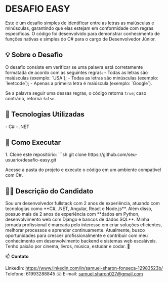 <h1><strong>DESAFIO EASY</strong></h1>

Este é um desafio simples de identificar entre as letras as maiúsculas e minúsculas, garantindo que elas estejam em conformidade com regras específicas. O código foi desenvolvido para demonstrar conhecimento de funções nativas e simples do C# para o cargo de Desenvolvedor Júnior.

<h2><strong>💡 Sobre o Desafio</strong></h2>
O desafio consiste em verificar se uma palavra está corretamente formatada de acordo com as seguintes regras:
- Todas as letras são maiúsculas (exemplo: `USA`);
- Todas as letras são minúsculas (exemplo: `leetcode`);
- Apenas a primeira letra é maiúscula (exemplo: `Google`).

Se a palavra seguir uma dessas regras, o código retorna `true`; caso contrário, retorna `false`.

<h2><strong>🚀 Tecnologias Utilizadas</strong></h2>
- C#
- .NET

<h2><strong>📌 Como Executar</strong></h2>
1. Clone este repositório:
   ```sh
   git clone https://github.com/seu-usuario/desafio-easy.git

Acesse a pasta do projeto e execute o código em um ambiente compatível com C#.
<h2><strong>👨‍💻 Descrição do Candidato</strong></h2> Sou um desenvolvedor fullstack com 2 anos de experiência, atuando com tecnologias como **C#, .NET, Angular, React e Node.js**. Além disso, possuo mais de 2 anos de experiência com **dados em Python, desenvolvimento web com Django e bancos de dados SQL**. Minha jornada profissional é marcada pelo interesse em criar soluções eficientes, melhorar processos e aprender continuamente.
Atualmente, busco oportunidades para crescer profissionalmente e contribuir com meu conhecimento em desenvolvimento backend e sistemas web escaláveis. Tenho paixão por cinema, livros, música, estudar e codar. 🚀

📫 <strong>Contato</strong>

LinkedIn: https://www.linkedin.com/in/samuel-sharon-fonseca-12983523b/
Telefone: 61993288845
✉️ E-mail: samuel.sharon027@gmail.com
